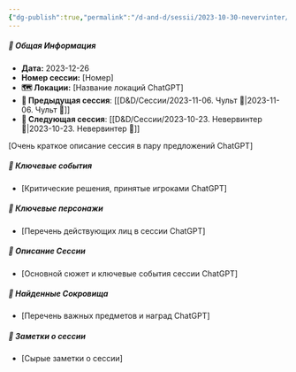 ```yaml
---
{"dg-publish":true,"permalink":"/d-and-d/sessii/2023-10-30-nevervinter/","created":"2023-12-26T16:52:10.491+04:00","updated":"2023-12-26T17:01:40.680+04:00"}
---
```



##### 📅 Общая Информация

- **Дата:** 2023-12-26
- **Номер cессии:** [Номер]
- **🗺️ Локации:** [Название локаций ChatGPT]
- **🔗 Предыдущая сессия**: [[D&D/Сессии/2023-11-06. Чульт 🛑\|2023-11-06. Чульт 🛑]]
- **🔗 Следующая сессия**: [[D&D/Сессии/2023-10-23. Невервинтер 🛑\|2023-10-23. Невервинтер 🛑]]

[Очень краткое описание сессия в пару предложений ChatGPT]
##### 🔑 **Ключевые события** 
- [Критические решения, принятые игроками ChatGPT]
##### 🧍 **Ключевые персонажи** 
- [Перечень действующих лиц в сессии ChatGPT]
##### 📖 **Описание Сессии** 
- [Основной сюжет и ключевые события сессии ChatGPT]
##### 💎 **Найденные Сокровища** 
- [Перечень важных предметов и наград ChatGPT]
##### 📝 **Заметки о сессии**
- [Сырые заметки о сессии]

